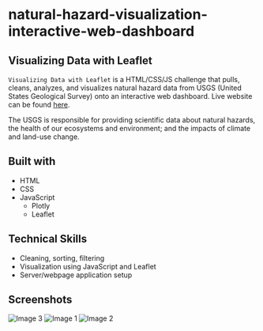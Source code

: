 # natural-hazard-visualization-interactive-web-dashboard
## Visualizing Data with Leaflet

`Visualizing Data with Leaflet` is a HTML/CSS/JS challenge that pulls, cleans, analyzes, and visualizes natural hazard data from USGS (United States Geological Survey) onto an interactive web dashboard. Live website can be found [here](https://desi48danko.github.io/natural-hazard-visualization-interactive-web-dashboard/).

The USGS is responsible for providing scientific data about natural hazards, the health of our ecosystems and environment; and the impacts of climate and land-use change.

## Built with
- HTML
- CSS
- JavaScript
    - Plotly
    - Leaflet

## Technical Skills
- Cleaning, sorting, filtering
- Visualization using JavaScript and Leaflet
- Server/webpage application setup

## Screenshots
![Image 3](https://user-images.githubusercontent.com/74934154/154115309-fbeacf3f-258c-42df-b0fc-b020020746f9.png)
![Image 1](https://user-images.githubusercontent.com/74934154/154114867-547c1b86-a867-42c5-a5c1-82b140f1b87b.png)
![Image 2](https://user-images.githubusercontent.com/74934154/154114868-f4bbe02e-c6a4-46b2-858a-7c4e1b6b6ec2.png)
